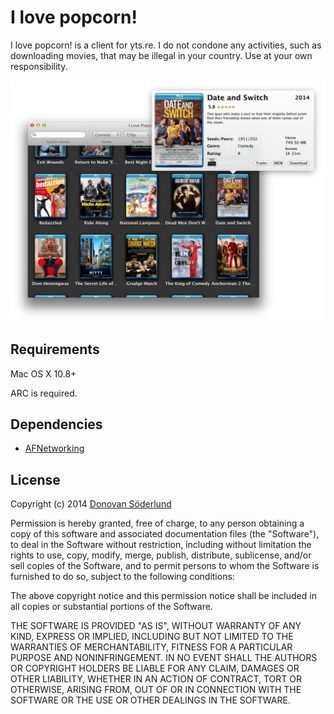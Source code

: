 # I love popcorn!

I love popcorn! is a client for yts.re. I do not condone any activities, such as downloading movies, that may be illegal in your country. Use at your own responsibility.

![Screenshot](screenshot.png "Screenshot, beautiful is it not?")

## Requirements

Mac OS X 10.8+

ARC is required.

## Dependencies

* [AFNetworking](https://github.com/AFNetworking/AFNetworking)

## License

Copyright (c) 2014 [Donovan Söderlund](http://donovan.se)

Permission is hereby granted, free of charge, to any person obtaining a copy
of this software and associated documentation files (the "Software"), to deal
in the Software without restriction, including without limitation the rights
to use, copy, modify, merge, publish, distribute, sublicense, and/or sell
copies of the Software, and to permit persons to whom the Software is
furnished to do so, subject to the following conditions:

The above copyright notice and this permission notice shall be included in
all copies or substantial portions of the Software.

THE SOFTWARE IS PROVIDED "AS IS", WITHOUT WARRANTY OF ANY KIND, EXPRESS OR
IMPLIED, INCLUDING BUT NOT LIMITED TO THE WARRANTIES OF MERCHANTABILITY,
FITNESS FOR A PARTICULAR PURPOSE AND NONINFRINGEMENT. IN NO EVENT SHALL THE
AUTHORS OR COPYRIGHT HOLDERS BE LIABLE FOR ANY CLAIM, DAMAGES OR OTHER
LIABILITY, WHETHER IN AN ACTION OF CONTRACT, TORT OR OTHERWISE, ARISING FROM,
OUT OF OR IN CONNECTION WITH THE SOFTWARE OR THE USE OR OTHER DEALINGS IN
THE SOFTWARE.